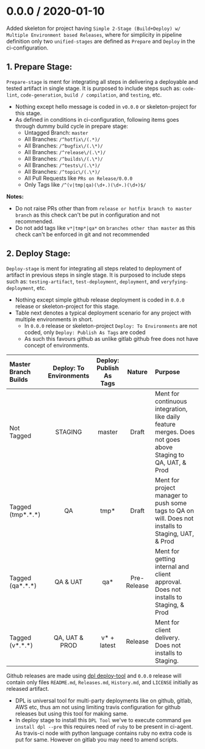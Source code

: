 # 0.0.0 / 2020-01-10

Added skeleton for project having `Simple 2-Stage (Build+Deploy) w/ Multiple Environment based Releases`, where for simplicity in pipeline definition only two `unified-stages` are defined as `Prepare` and `Deploy` in the ci-configuration.

## 1. Prepare Stage:

`Prepare-stage` is ment for integrating all steps in delivering a deployable and tested artifact in single stage. It is purposed to include steps such as: `code-lint`, `code-generation`, `build / compilation`, and `testing`, etc.

- Nothing except hello message is coded in `v0.0.0` or skeleton-project for this stage.
- As defined in conditions in ci-configuration, following items goes through dummy build cycle in prepare stage:
  - Untagged Branch: `master`
  - All Branches: `/^hotfix\/(.*)/`
  - All Branches: `/^bugfix\/(.\*)/`
  - All Branches: `/^release\/(.\*)/`
  - All Branches: `/^builds\/(.\*)/`
  - All Branches: `/^tests\/(.\*)/`
  - All Branches: `/^topic\/(.\*)/`
  - All Pull Requests like `PRs on Release/0.0.0`
  - Only Tags like `/^(v|tmp|qa)(\d+.)(\d+.)(\d+)$/`

**Notes:**

- Do not raise PRs other than from `release or hotfix branch to master branch` as this check can't be put in configuration and not recommended.
- Do not add tags like `v*|tmp*|qa*` on `branches other than master` as this check can't be enforced in git and not recommended

## 2. Deploy Stage:

`Deploy-stage` is ment for integrating all steps related to deployment of artifact in previous steps in single stage. It is purposed to include steps such as: `testing-artifact`, `test-deployment`, `deployment`, and `veryfying-deployment`, etc.

- Nothing except simple github release deployment is coded in `0.0.0` release or skeleton-project for this stage.
- Table next denotes a typical deployment scenario for any project with multiple environments in short.
  - In `0.0.0` release or skeleton-project `Deploy: To Environments` are not coded, only `Deploy: Publish As Tags` are coded
  - As such this favours github as unlike gitlab github free does not have concept of environments.

| Master Branch Builds | Deploy: To Environments | Deploy: Publish As Tags |   Nature    | Purpose                                                                                                    |
| :------------------- | :---------------------: | :---------------------: | :---------: | :--------------------------------------------------------------------------------------------------------- |
| Not Tagged           |         STAGING         |         master          |    Draft    | Ment for continuous integration, like daily feature merges. Does not goes above Staging to QA, UAT, & Prod |
| Tagged (tmp\*.\*.\*) |           QA            |          tmp\*          |    Draft    | Ment for project manager to push some tags to QA on will. Does not installs to Staging, UAT, & Prod        |
| Tagged (qa\*.\*.\*)  |        QA & UAT         |          qa\*           | Pre-Release | Ment for getting internal and client approval. Does not installs to Staging, & Prod                        |
| Tagged (v\*.\*.\*)   |     QA, UAT & PROD      |      v\* + latest       |   Release   | Ment for client delivery. Does not installs to Staging.                                                    |

Github releases are made using [dpl deploy-tool](https://github.com/travis-ci/dpl) and `0.0.0` release will contain only files `README.md`, `Releases.md`, `History.md`, and `LICENSE` initially as released artifact.

- DPL is universal tool for multi-party deployments like on github, gitlab, AWS etc, thus am not using limiting travis configuration for github releases but using this tool for making same.
- In deploy stage to install this `DPL Tool` we've to execute command `gem install dpl --pre` this requires need of `ruby` to be present in ci-agent. As travis-ci node with python language contains ruby no extra code is put for same. However on gitlab you may need to amend scripts.
